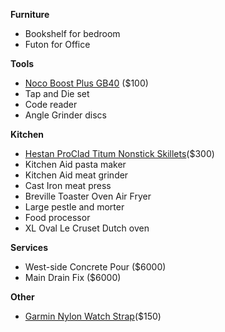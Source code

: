 **Furniture**
- Bookshelf for bedroom
- Futon for Office

**Tools**
- [Noco Boost Plus GB40](https://no.co/gb40) ($100)
- Tap and Die set
- Code reader
- Angle Grinder discs

**Kitchen**
- [Hestan ProClad Titum Nonstick Skillets](https://hestanculinary.com/collections/titum/products/probond-forged-stainless-steel-nonstick-skillet?variant=40871280410667)($300)
- Kitchen Aid pasta maker
- Kitchen Aid meat grinder
- Cast Iron meat press
- Breville Toaster Oven Air Fryer
- Large pestle and morter
- Food processor
- XL Oval Le Cruset Dutch oven

**Services**
- West-side Concrete Pour ($6000)
- Main Drain Fix ($6000)

**Other**
- [Garmin Nylon Watch Strap](https://www.garmin.com/en-US/p/552261/pn/010-12875-00)($150)